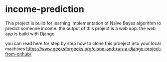 # income-prediction
This project is build for learning implementation of Naïve Bayes algorithm to predict someone income. the output of this project is a web app. the web app is build with Django

you can read here for step by step how to clone this proeject into your local machines https://www.geeksforgeeks.org/clone-and-run-a-django-project-from-github/
